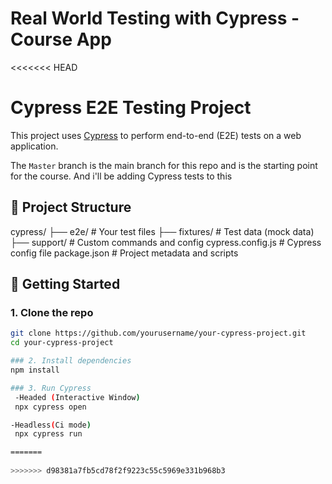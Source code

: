 # Real World Testing with Cypress - Course App

<<<<<<< HEAD
# Cypress E2E Testing Project

This project uses [Cypress](https://www.cypress.io/) to perform end-to-end (E2E) tests on a web application.

The `Master` branch is the main branch for this repo and is the starting point for the course. And i'll be adding Cypress tests to this

## 📁 Project Structure

cypress/
├── e2e/ # Your test files
├── fixtures/ # Test data (mock data)
├── support/ # Custom commands and config
cypress.config.js # Cypress config file
package.json # Project metadata and scripts




## 🚀 Getting Started

### 1. Clone the repo

```bash
git clone https://github.com/yourusername/your-cypress-project.git
cd your-cypress-project

### 2. Install dependencies
npm install

### 3. Run Cypress
 -Headed (Interactive Window)
 npx cypress open

-Headless(Ci mode)
 npx cypress run

=======
 
>>>>>>> d98381a7fb5cd78f2f9223c55c5969e331b968b3
 